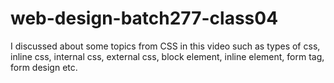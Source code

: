 # web-design-batch277-class04
I discussed about some topics from CSS in this video such as types of css, inline css, internal css, external css, block element, inline element, form tag, form design etc.
